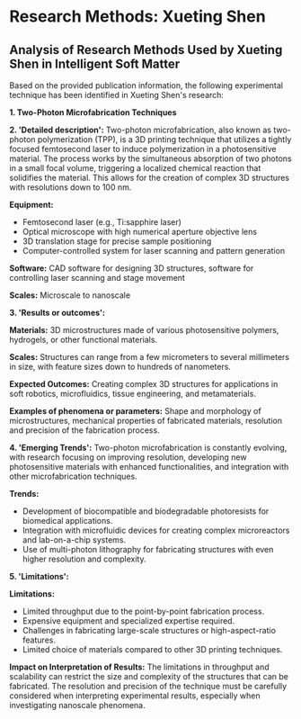 # Research Methods: Xueting Shen

## Analysis of Research Methods Used by Xueting Shen in Intelligent Soft Matter

Based on the provided publication information, the following experimental technique has been identified in Xueting Shen's research:

**1. Two-Photon Microfabrication Techniques**

**2. 'Detailed description':** Two-photon microfabrication, also known as two-photon polymerization (TPP), is a 3D printing technique that utilizes a tightly focused femtosecond laser to induce polymerization in a photosensitive material. The process works by the simultaneous absorption of two photons in a small focal volume, triggering a localized chemical reaction that solidifies the material.  This allows for the creation of complex 3D structures with resolutions down to 100 nm.

**Equipment:**
   - Femtosecond laser (e.g., Ti:sapphire laser)
   - Optical microscope with high numerical aperture objective lens
   - 3D translation stage for precise sample positioning
   - Computer-controlled system for laser scanning and pattern generation

**Software:** CAD software for designing 3D structures, software for controlling laser scanning and stage movement

**Scales:** Microscale to nanoscale

**3. 'Results or outcomes':**

**Materials:** 3D microstructures made of various photosensitive polymers, hydrogels, or other functional materials.

**Scales:** Structures can range from a few micrometers to several millimeters in size, with feature sizes down to hundreds of nanometers.

**Expected Outcomes:** Creating complex 3D structures for applications in soft robotics, microfluidics, tissue engineering, and metamaterials.

**Examples of phenomena or parameters:** Shape and morphology of microstructures, mechanical properties of fabricated materials, resolution and precision of the fabrication process.


**4. 'Emerging Trends':** Two-photon microfabrication is constantly evolving, with research focusing on improving resolution, developing new photosensitive materials with enhanced functionalities, and integration with other microfabrication techniques.

**Trends:**
  - Development of biocompatible and biodegradable photoresists for biomedical applications.
  - Integration with microfluidic devices for creating complex microreactors and lab-on-a-chip systems.
  - Use of multi-photon lithography for fabricating structures with even higher resolution and complexity.

**5. 'Limitations':**

**Limitations:**
  - Limited throughput due to the point-by-point fabrication process.
  - Expensive equipment and specialized expertise required.
  - Challenges in fabricating large-scale structures or high-aspect-ratio features.
  - Limited choice of materials compared to other 3D printing techniques.


**Impact on Interpretation of Results:** The limitations in throughput and scalability can restrict the size and complexity of the structures that can be fabricated. The resolution and precision of the technique must be carefully considered when interpreting experimental results, especially when investigating nanoscale phenomena. 
